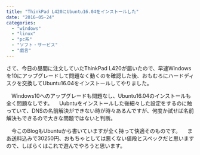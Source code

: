 ```yaml
---
title: "ThinkPad L420にUbuntu16.04をインストールした"
date: "2016-05-24"
categories: 
  - "windows"
  - "linux"
  - "pc系"
  - "ソフト・サービス"
  - "戯言"
---
```


さて、今日の昼間に注文していたThinkPad L420が届いたので、早速Windowsを10にアップグレードして問題なく動くのを確認した後、おもむろにハードディスクを交換してUbuntu16.04をインストールしてやりました。

　Windows10へのアップグレードも問題なし、Ubuntu16.04のインストールも全く問題なしです。 　Uubntuをインストールした後細々した設定をするのに触っていて、DNSの名前解決ができない時が時々あるんですが、何度か試せば名前解決もできるので大きな問題ではないと判断。

　今このBlogもUbuntuから書いていますが全く持って快適そのものです。 　まあ送料込みで30250円、おもちゃとしては悪くない値段とスペックだと思いますので、しばらくはこれで遊んでやろうと思います。

